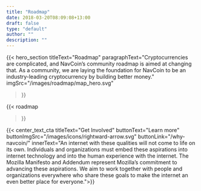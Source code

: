 ```yaml
---
title: "Roadmap"
date: 2018-03-20T08:09:08+13:00
draft: false
type: "default"
author: ""
description: ""
---
```

{{< hero_section
titleText="Roadmap"
paragraphText="Cryptocurrencies are complicated, and NavCoin’s community roadmap is aimed at changing that. As a community, we are laying the foundation for NavCoin to be an industry-leading cryptocurrency by building better money."
imgSrc="/images/roadmap/map_hero.svg"
>}}

{{< roadmap 

>}}

{{< center_text_cta
    titleText="Get Involved"
    buttonText="Learn more"
    buttonImgSrc="/images/icons/rightward-arrow.svg"
    buttonLink="/why-navcoin/"
    innerText="An internet with these qualities will not come to life on its own. Individuals and organizations must embed these aspirations into internet technology and into the human experience with the internet. The Mozilla Manifesto and Addendum represent Mozilla’s commitment to advancing these aspirations. We aim to work together with people and organizations everywhere who share these goals to make the internet an even better place for everyone.">}}